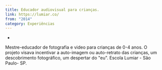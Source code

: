 ```yaml
---
title: Educador audiovisual para crianças.
link: https://lumiar.co/
from: "2014"
category: Experiências
---
```

- 
Mestre-educador de fotografia e video para crianças de 0-4 anos. O projeto visava incentivar a auto-imagem ou auto-retrato das crianças, um descobrimento fotográfico, um despertar do "eu". Escola Lumiar - São Paulo- SP.


